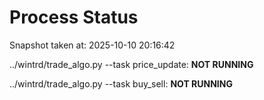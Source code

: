 # Process Status

Snapshot taken at: 2025-10-10 20:16:42

../wintrd/trade_algo.py --task price_update: **NOT RUNNING**

../wintrd/trade_algo.py --task buy_sell: **NOT RUNNING**

